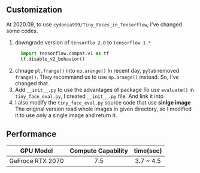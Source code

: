 
## Customization
At 2020.09, to use `cydonia999/Tiny_Faces_in_Tensorflow`, I've changed some codes.

1. downgrade version of `tensorflo 2.0` to `tensorflow 1.*`
   ``` python
     import tensorflow.compat.v1 as tf
     tf.disable_v2_behavior()
   ```
2. chnage `pl.frange()` into `np.arange()`
   In recent day, `pylab` removed `frange()`. They recommand us to use `np.arange()` instead. So, I've changed that.
3. Add `__init__.py` to use the advantages of package
   To use `evaluate()` in `tiny_face_eval.py`, I created `__init__.py` file. And link it into 
4. I also modify the `tiny_face_eval.py` source code that use **sinlge image**
   The original version read whole images in given directory, so I modified it to use only a single image and return it.

## Performance
| GPU Model | Compute Capability | time(sec) |
|:------:|:---:|:---:|
| GeFroce RTX 2070 | 7.5 | 3.7 ~ 4.5 |